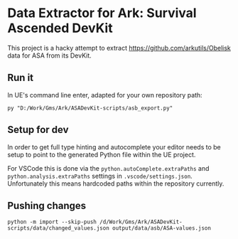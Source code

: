 # Data Extractor for Ark: Survival Ascended DevKit

This project is a hacky attempt to extract https://github.com/arkutils/Obelisk data for ASA from its DevKit.

## Run it

In UE's command line enter, adapted for your own repository path:
```
py "D:/Work/Gms/Ark/ASADevKit-scripts/asb_export.py"
```

## Setup for dev

In order to get full type hinting and autocomplete your editor needs to be setup to point to the generated Python file
within the UE project.

For VSCode this is done via the `python.autoComplete.extraPaths` and `python.analysis.extraPaths`
settings in `.vscode/settings.json`. Unfortunately this means hardcoded paths within the repository currently.


## Pushing changes

```
python -m import --skip-push /d/Work/Gms/Ark/ASADevKit-scripts/data/changed_values.json output/data/asb/ASA-values.json
```
